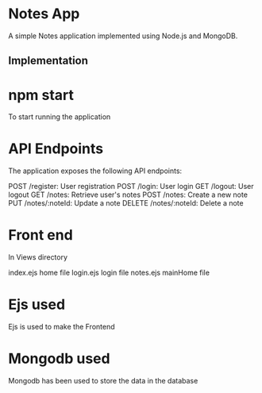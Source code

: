 # Notes App

A simple Notes application implemented using Node.js and MongoDB.

## Implementation

# npm start

To start running the application

# API Endpoints

The application exposes the following API endpoints:

POST /register: User registration
POST /login: User login
GET /logout: User logout
GET /notes: Retrieve user's notes
POST /notes: Create a new note
PUT /notes/:noteId: Update a note
DELETE /notes/:noteId: Delete a note

# Front end

In Views directory

index.ejs home file
login.ejs login file
notes.ejs mainHome file

# Ejs used

Ejs is used to make the Frontend

# Mongodb used

Mongodb has been used to store the data in the database
